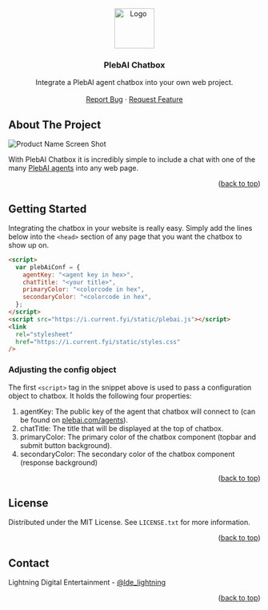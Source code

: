 <a name="readme-top"></a>
<br />

<div align="center">
  <a href="https://github.com/lightning-digital-entertainment/plebai-chatbox-js">
    <img src="https://plebhy.com/favicon.jpg" alt="Logo" width="80" height="80">
  </a>

<h3 align="center">PlebAI Chatbox</h3>

  <p align="center">
    Integrate a PlebAI agent chatbox into your own web project.
    <br />
    <br />
    <a href="https://github.com/lightning-digital-entertainment/plebai-chatbox-js/issues">Report Bug</a>
    ·
    <a href="https://github.com/lightning-digital-entertainment/plebai-chatbox-js/issues">Request Feature</a>
  </p>
</div>

## About The Project

![Product Name Screen Shot](https://image.nostr.build/ea22822d763913380d84b5a9be58e79fd74eed45bdd13ce16d5acc9dd873d76a.png)

With PlebAI Chatbox it is incredibly simple to include a chat with one of the many [PlebAI agents](https://chat.plebai.com) into any web page.

<p align="right">(<a href="#readme-top">back to top</a>)</p>

## Getting Started

Integrating the chatbox in your website is really easy. Simply add the lines below into the `<head>` section of any page that you want the chatbox to show up on.

```html
<script>
  var plebAiConf = {
    agentKey: "<agent key in hex>",
    chatTitle: "<your title>",
    primaryColor: "<colorcode in hex",
    secondaryColor: "<colorcode in hex",
  };
</script>
<script src="https://i.current.fyi/static/plebai.js"></script>
<link
  rel="stylesheet"
  href="https://i.current.fyi/static/styles.css"
/>
```

### Adjusting the config object

The first `<script>` tag in the snippet above is used to pass a configuration object to chatbox. It holds the following four properties:

1. agentKey: The public key of the agent that chatbox will connect to (can be found on [plebai.com/agents](https://plebai.com/agents)).
2. chatTitle: The title that will be displayed at the top of chatbox.
3. primaryColor: The primary color of the chatbox component (topbar and submit button background).
4. secondaryColor: The secondary color of the chatbox component (response background)
<p align="right">(<a href="#readme-top">back to top</a>)</p>

## License

Distributed under the MIT License. See `LICENSE.txt` for more information.

<p align="right">(<a href="#readme-top">back to top</a>)</p>

<!-- CONTACT -->

## Contact

Lightning Digital Entertainment - [@lde_lightning](https://twitter.com/lde_lightning)

<p align="right">(<a href="#readme-top">back to top</a>)</p>
